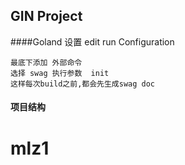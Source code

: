 GIN Project
------------
####Goland 设置
edit run Configuration

    最底下添加 外部命令
    选择 swag 执行参数  init
    这样每次build之前,都会先生成swag doc

#### 项目结构
# mlz1
